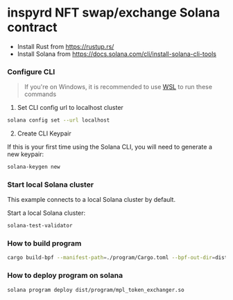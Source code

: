 # inspyrd NFT swap/exchange Solana contract

- Install Rust from https://rustup.rs/
- Install Solana from https://docs.solana.com/cli/install-solana-cli-tools

### Configure CLI

> If you're on Windows, it is recommended to use [WSL](https://docs.microsoft.com/en-us/windows/wsl/install-win10) to run these commands

1. Set CLI config url to localhost cluster

```bash
solana config set --url localhost
```

2. Create CLI Keypair

If this is your first time using the Solana CLI, you will need to generate a new keypair:

```bash
solana-keygen new
```

### Start local Solana cluster

This example connects to a local Solana cluster by default.

Start a local Solana cluster:
```bash
solana-test-validator
```

### How to build program

```sh
cargo build-bpf --manifest-path=./program/Cargo.toml --bpf-out-dir=dist/program
```


### How to deploy program on solana

```sh
solana program deploy dist/program/mpl_token_exchanger.so
```